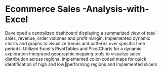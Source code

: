 # Ecommerce Sales -Analysis-with-Excel
Developed a centralized dashboard displaying a summarized view of total sales,
revenue, order volumes and profit margin.
Implemented dynamic charts and graphs to visualize trends and patterns over
specific time periods.
Utilized Excel's PivotTables and PivotCharts for a dynamic exploration
Integrated geographic mapping tools to visualize sales distribution across
regions. Implemented color-coded maps for quick identification of high and lowperforming regions and Implemented slicers
